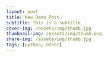 ```yaml
---
layout: post
title: New Demo Post
subtitle: This is a subtitle
cover-img: /assets/img/thumb.jpg
thumbnail-img: /assets/img/thumb.png
share-img: /assets/img/thumb.jpg
tags: [python, other]
---
```



